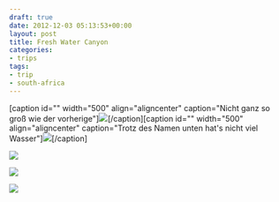 ```yaml
---
draft: true
date: 2012-12-03 05:13:53+00:00
layout: post
title: Fresh Water Canyon
categories:
- trips
tags:
- trip
- south-africa
---
```


[caption id="" width="500" align="aligncenter" caption="Nicht ganz so groß wie der vorherige"][![](http://clemi.ag3r.at/wp-content/uploads/2012/12/wpid-Photo-03.12.2012-1608.jpg)](http://clemi.ag3r.at/wp-content/uploads/2012/12/wpid-Photo-03.12.2012-1608.jpg)[/caption][caption id="" width="500" align="aligncenter" caption="Trotz des Namen unten hat's nicht viel Wasser"][![](http://clemi.ag3r.at/wp-content/uploads/2012/12/wpid-Photo-03.12.2012-1613.jpg)](http://clemi.ag3r.at/wp-content/uploads/2012/12/wpid-Photo-03.12.2012-1613.jpg)[/caption]
<!-- more -->



[![](http://clemi.ag3r.at/wp-content/uploads/2012/12/wpid-Photo-03.12.2012-1633.jpg)](http://clemi.ag3r.at/wp-content/uploads/2012/12/wpid-Photo-03.12.2012-1633.jpg)





[![](http://clemi.ag3r.at/wp-content/uploads/2012/12/wpid-Photo-03.12.2012-1637.jpg)](http://clemi.ag3r.at/wp-content/uploads/2012/12/wpid-Photo-03.12.2012-1637.jpg)





[![](http://clemi.ag3r.at/wp-content/uploads/2012/12/wpid-Photo-03.12.2012-1641.jpg)](http://clemi.ag3r.at/wp-content/uploads/2012/12/wpid-Photo-03.12.2012-1641.jpg)
